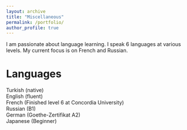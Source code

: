 ```yaml
---
layout: archive
title: "Miscellaneous"
permalink: /portfolio/
author_profile: true
---
```


I am passionate about language learning. I speak 6 languages at various levels. My current focus is on French and Russian.

# Languages
Turkish (native) <br/>
English (fluent) <br/>
French (Finished level 6 at Concordia University) <br/>
Russian (B1) <br/>
German (Goethe-Zertifikat A2) <br/>
Japanese (Beginner) <br/>
